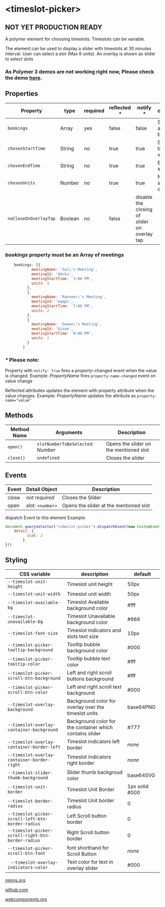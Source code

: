 # \<timeslot-picker\>

## NOT YET PRODUCTION READY
A polymer element for choosing timeslots. Timeslots can be variable.

The element can be used to display a slider with timeslots at 30 minutes interval. User can select a slot (Max 6 units).
An overlay is shown as slider to select slots

### As Polymer 3 demos are not working right now, Please check the demo [here](https://timeslot-picker.stackblitz.io).

## Properties


|Property|type|required|reflected _\*_|notify _\*_|description|
|----|---|--|--|--|--|
|`bookings`|Array|yes|false|false|Set of slots already booked |
|`chosenStartTime`|String|no|true|true|Starting time slot value|
|`chosenEndTime`|String|no|true|true|Ending time slot value|
|`chosenUnits`|Number|no|true|true|Number of slots chosen|
|`noCloseOnOverlayTap`|Boolean|no|false|disable the closing of slider on overlay tap|



### _bookings_ property must be an Array of meetings

```javascript  
    bookings: [{
            meetingName: 'Sai\'s Meeting',
            meetingId: 'bbcks',
            meetingStartTime: '3:00 PM',
            units: 4
          },
          {
            meetingName: 'Ranveer\'s Meeting',
            meetingId: 'wqqps',
            meetingStartTime: '7:00 PM',
            units: 2
          },
          {
            meetingName: 'Daman\'s Meeting',
            meetingId: 'kisoe',
            meetingStartTime: '8:00 PM',
            units: 1
          }
        ]
```



### _\*_ Please note: ###
Property with `notify: true` fires a _property_-changed event when the value is changed.
    Example: *PropertyName* fires `property-name-changed` event on value change

Reflected attributes updates the element with property attribute when the value changes.
    Example: *PropertyName* updates the attribute as `property-name="value"`

## Methods
|Method Name|Arguments|Description|
|--|--|--|
|`open()`|`slotNumberToBeSelected`: _Number_ |Opens the slider on the mentioned slot|
|`close()`|`undefined`|Closes the slider|

## Events

|Event|Detail Object|Description|
|--|--|--|
|close| _not required_ |Closes the Slider|
|open|slot: `<number>`|Opens the slider at the mentioned slot|

dispatch Event to this element
Example:
```javascript
document.querySelector('timeslot-picker').dispatchEvent(new CustomEvent('open', {
    detail: {
          slot: 2
        }
}))
```

## Styling ##

|CSS variable|description|default|
|-|-|-|
|`--timeslot-unit-height`|Timeslot unit height|50px|
|`--timeslot-unit-width`|Timeslot unit width|50px|
|`--timeslot-available-bg`|Timeslot Available background color| #fff|
|`--timeslot-unavailable-bg`|Timeslot Unavailable background color| #666|
|`--timeslot-font-size`|Timeslot indicators and slots text size| 10px|
|`--timeslot-picker-tooltip-background`|Tooltip bubble background color| #000|
|`--timeslot-picker-tooltip-color`|Tooltip bubble text color| #fff|
|`--timeslot-picker-scroll-btn-background`|Left and right scroll buttons background| #fff|
|`--timeslot-picker-scroll-btn-color`|Left and right scroll text background| #000|
|`--timeslot-overlay-background`| Background color for overlay over the timeslot units| base64PNG|
|`--timeslot-overlay-container-background`| Background color for the container which contains slider| #777|
|`--timeslot-overlay-container-border-left`|Timeslot indicators left border| _none_ |
|`--timeslot-overlay-container-border-right`|Timeslot indicators right border| _none_ |
|`--timeslot-slider-thumb-background`|Slider thumb backgroud color| base64SVG |
|`--timeslot-unit-border`|Timeslot Unit Border|1px solid #000|
|`--timeslot-border-radius`|Timeslot Unit border radius|0|
|`--timeslot-picker-scroll-left-btn-border-radius`|Left Scroll button border| 0 |
|`--timeslot-picker-scroll-right-btn-border-radius`|Right Scroll button border| 0 |
|`--timeslot-picker-scroll-btn-font`|font shorthand for Scroll Button|_none_|
|` --timeslot-overlay-indicators-color`|Text color for text in overlay slider|#000|

[npmjs.org][1]

[github.com][2]

[webcomponents.org][3]


[1]: https://www.npmjs.com/package/timeslot-picker
[2]: https://github.com/DamandeepS/timeslot-picker
[3]: https://www.webcomponents.org/element/timeslot-picker
